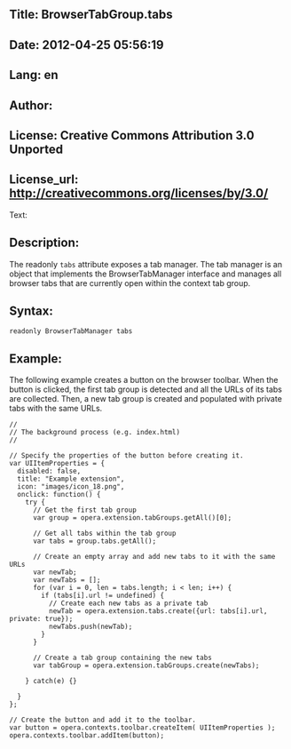 Title: BrowserTabGroup.tabs
----
Date: 2012-04-25 05:56:19
----
Lang: en
----
Author: 
----
License: Creative Commons Attribution 3.0 Unported
----
License_url: http://creativecommons.org/licenses/by/3.0/
----
Text:

<h2>Description:</h2>

<p>The readonly <code>tabs</code> attribute exposes a tab manager. The tab manager is an object that implements the BrowserTabManager interface and manages all browser tabs that are currently open within the context tab group.</p>

<h2>Syntax:</h2>

<p><code>readonly BrowserTabManager tabs</code></p>

<h2>Example:</h2>

<p>The following example creates a button on the browser toolbar. When the button is clicked, the first tab group is detected and all the URLs of its tabs are collected. Then, a new tab group is created and populated with private tabs with the same URLs.</p>

<pre><code>//
// The background process (e.g. index.html)
//

// Specify the properties of the button before creating it.
var UIItemProperties = {
  disabled: false,
  title: &quot;Example extension&quot;,
  icon: &quot;images/icon_18.png&quot;,
  onclick: function() {
    try {
      // Get the first tab group
      var group = opera.extension.tabGroups.getAll()[0];
      
      // Get all tabs within the tab group
      var tabs = group.tabs.getAll();
      
      // Create an empty array and add new tabs to it with the same URLs
      var newTab;
      var newTabs = [];
      for (var i = 0, len = tabs.length; i &lt; len; i++) {
        if (tabs[i].url != undefined) {
          // Create each new tabs as a private tab
          newTab = opera.extension.tabs.create({url: tabs[i].url, private: true});
          newTabs.push(newTab);
        }
      }
      
      // Create a tab group containing the new tabs
      var tabGroup = opera.extension.tabGroups.create(newTabs);
      
    } catch(e) {}
    
  }
};

// Create the button and add it to the toolbar.
var button = opera.contexts.toolbar.createItem( UIItemProperties );  
opera.contexts.toolbar.addItem(button);</code></pre>

